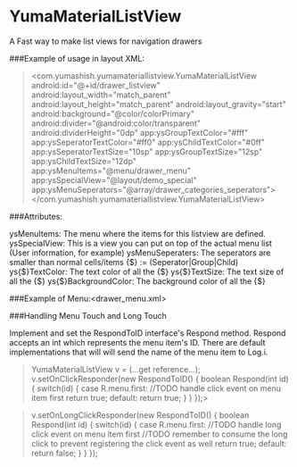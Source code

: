 # YumaMaterialListView

A Fast way to make list views for navigation drawers

###Example of usage in layout XML:

><com.yumashish.yumamateriallistview.YumaMaterialListView
>            android:id="@+id/drawer_listview"
>            android:layout_width="match_parent"
>            android:layout_height="match_parent"
>            android:layout_gravity="start"
>            android:background="@color/colorPrimary"
>            android:divider="@android:color/transparent"
>            android:dividerHeight="0dp"
>            app:ysGroupTextColor="#fff"
>            app:ysSeperatorTextColor="#ff0"
>            app:ysChildTextColor="#0ff"
>            app:ysSeperatorTextSize="10sp"
>            app:ysGroupTextSize="12sp"
>            app:ysChildTextSize="12dp"
>            app:ysMenuItems="@menu/drawer_menu"
>            app:ysSpecialView="@layout/demo_special"
>            app:ysMenuSeperators="@array/drawer_categories_seperators">
></com.yumashish.yumamateriallistview.YumaMaterialListView>

###Attributes:

ysMenuItems: The menu where the items for this listview are defined.
ysSpecialView: This is a view you can put on top of the actual menu list (User information, for example)
ysMenuSeperaters: The seperators are smaller than normal cells/items
{$} := (Seperator|Group|Child)
ys{$}TextColor: The text color of all the {$}
ys{$}TextSize: The text size of all the {$}
ys{$}BackgroundColor: The background color of all the {$}

###Example of Menu:<drawer_menu.xml>

><?xml version="1.0" encoding="utf-8"?>
><menu xmlns:android="http://schemas.android.com/apk/res/android" xmlns:yuma="http://schemas.android.com/apk/res-auto">
>    <item android:id="@+id/first" android:icon="@android:drawable/ic_delete" android:title="First" />
>    <item android:id="@+id/second" android:icon="@android:drawable/ic_delete" android:title="Second" />
>    <item android:id="@+id/third" android:icon="@android:drawable/ic_delete" android:title="Third" />
>    <item android:id="@+id/fourth" android:icon="@android:drawable/ic_delete" android:title="Fourth" />
>    <item android:id="@+id/fifth" android:icon="@android:drawable/ic_delete" android:title="Fifth" />
>    <item android:id="@+id/sixth" android:icon="@android:drawable/ic_delete" android:title="Sixth">
>        <menu>
>            <item android:id="@+id/sixth_child" android:icon="@android:drawable/ic_dialog_alert" android:title="Child One"></item>
>        </menu>
>    </item>
></menu>

###Handling Menu Touch and Long Touch

Implement and set the RespondToID interface's Respond method. Respond accepts an int which represents the menu item's ID. There are default implementations that will will send the name of the menu item to Log.i.

>YumaMaterialListView v = (...get reference...);
>v.setOnClickResponder(new RespondToID() {
>    boolean Respond(int id) {
>        switch(id) {
>            case R.menu.first:
>                  //TODO handle click event on menu item first
>                  return true;
>            default:
>                  return true;
>            }
>    }
>});>

>v.setOnLongClickResponder(new RespondToID() {
>    boolean Respond(int id) {
>        switch(id) {
>            case R.menu.first:
>                  //TODO handle long click event on menu item first
>                  //TODO remember to consume the long click to prevent registering the click event as well
>                  return true;
>            default:
>                  return false;
>            }
>    }
>});

